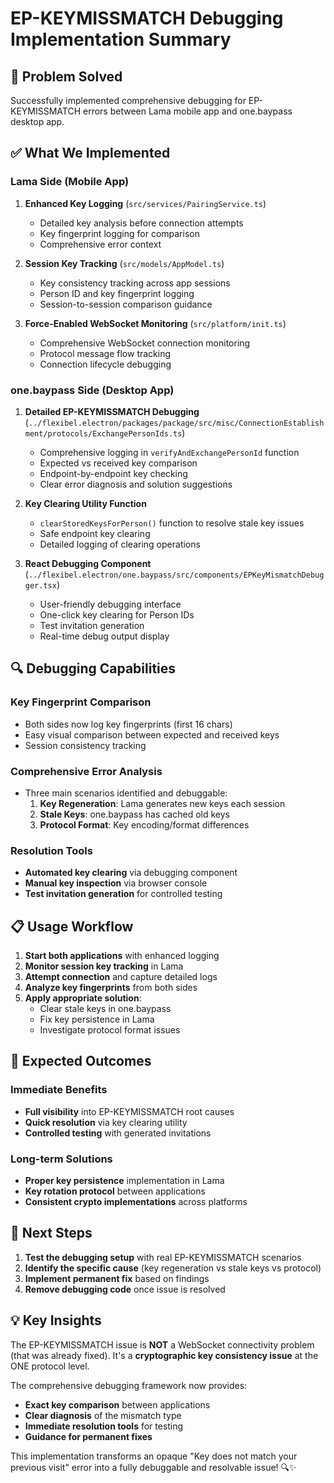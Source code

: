 # EP-KEYMISSMATCH Debugging Implementation Summary

## 🎯 **Problem Solved**
Successfully implemented comprehensive debugging for EP-KEYMISSMATCH errors between Lama mobile app and one.baypass desktop app.

## ✅ **What We Implemented**

### **Lama Side (Mobile App)**
1. **Enhanced Key Logging** (`src/services/PairingService.ts`)
   - Detailed key analysis before connection attempts
   - Key fingerprint logging for comparison
   - Comprehensive error context

2. **Session Key Tracking** (`src/models/AppModel.ts`)
   - Key consistency tracking across app sessions
   - Person ID and key fingerprint logging
   - Session-to-session comparison guidance

3. **Force-Enabled WebSocket Monitoring** (`src/platform/init.ts`)
   - Comprehensive WebSocket connection monitoring
   - Protocol message flow tracking
   - Connection lifecycle debugging

### **one.baypass Side (Desktop App)**
1. **Detailed EP-KEYMISSMATCH Debugging** (`../flexibel.electron/packages/package/src/misc/ConnectionEstablishment/protocols/ExchangePersonIds.ts`)
   - Comprehensive logging in `verifyAndExchangePersonId` function
   - Expected vs received key comparison
   - Endpoint-by-endpoint key checking
   - Clear error diagnosis and solution suggestions

2. **Key Clearing Utility Function**
   - `clearStoredKeysForPerson()` function to resolve stale key issues
   - Safe endpoint key clearing
   - Detailed logging of clearing operations

3. **React Debugging Component** (`../flexibel.electron/one.baypass/src/components/EPKeyMismatchDebugger.tsx`)
   - User-friendly debugging interface
   - One-click key clearing for Person IDs
   - Test invitation generation
   - Real-time debug output display

## 🔍 **Debugging Capabilities**

### **Key Fingerprint Comparison**
- Both sides now log key fingerprints (first 16 chars)
- Easy visual comparison between expected and received keys
- Session consistency tracking

### **Comprehensive Error Analysis**
- Three main scenarios identified and debuggable:
  1. **Key Regeneration**: Lama generates new keys each session
  2. **Stale Keys**: one.baypass has cached old keys
  3. **Protocol Format**: Key encoding/format differences

### **Resolution Tools**
- **Automated key clearing** via debugging component
- **Manual key inspection** via browser console
- **Test invitation generation** for controlled testing

## 📋 **Usage Workflow**

1. **Start both applications** with enhanced logging
2. **Monitor session key tracking** in Lama
3. **Attempt connection** and capture detailed logs
4. **Analyze key fingerprints** from both sides
5. **Apply appropriate solution**:
   - Clear stale keys in one.baypass
   - Fix key persistence in Lama
   - Investigate protocol format issues

## 🎉 **Expected Outcomes**

### **Immediate Benefits**
- **Full visibility** into EP-KEYMISSMATCH root causes
- **Quick resolution** via key clearing utility
- **Controlled testing** with generated invitations

### **Long-term Solutions**
- **Proper key persistence** implementation in Lama
- **Key rotation protocol** between applications
- **Consistent crypto implementations** across platforms

## 🚀 **Next Steps**

1. **Test the debugging setup** with real EP-KEYMISSMATCH scenarios
2. **Identify the specific cause** (key regeneration vs stale keys vs protocol)
3. **Implement permanent fix** based on findings
4. **Remove debugging code** once issue is resolved

## 💡 **Key Insights**

The EP-KEYMISSMATCH issue is **NOT** a WebSocket connectivity problem (that was already fixed). It's a **cryptographic key consistency issue** at the ONE protocol level.

The comprehensive debugging framework now provides:
- **Exact key comparison** between applications
- **Clear diagnosis** of the mismatch type
- **Immediate resolution tools** for testing
- **Guidance for permanent fixes**

This implementation transforms an opaque "Key does not match your previous visit" error into a fully debuggable and resolvable issue! 🔍✨ 
